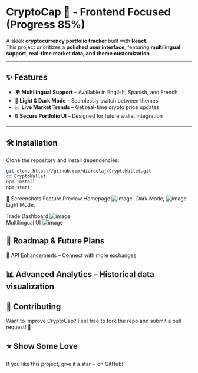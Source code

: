 # CryptoCap 🚀 - Frontend Focused (Progress 85%)

A sleek **cryptocurrency portfolio tracker** built with **React**.  
This project prioritizes a **polished user interface**, featuring **multilingual support, real-time market data, and theme customization**.

---

## ✨ Features
- 🌍 **Multilingual Support** – Available in English, Spanish, and French  
- 🎨 **Light & Dark Mode** – Seamlessly switch between themes  
- 📈 **Live Market Trends** – Get real-time crypto price updates  
- 🔒 **Secure Portfolio UI** – Designed for future wallet integration  

---

## 🛠 Installation  
Clone the repository and install dependencies:  
```sh
git clone https://github.com/diarqelaj/CryptoWallet.git
cd CryptoWallet
npm install
npm start
```
📸 Screenshots
Feature	Preview 
Homepage	![image](https://github.com/user-attachments/assets/a8ecf5e6-1d1b-40a5-bf18-3b49e56aa3c5)- Dark Mode, ![image](https://github.com/user-attachments/assets/ab4c3723-3377-490a-8b9e-32280e882bf5)-Light Mode,

Trade Dashboard	![image](https://github.com/user-attachments/assets/bf4f8aa7-7649-4f82-b6ad-e3628c84f0ba)	
Multilingual UI	![image](https://github.com/user-attachments/assets/91c7534a-991b-4d1c-a98e-9353f63ef9fe) 




## 🚀 Roadmap & Future Plans
🔗 API Enhancements – Connect with more exchanges

## 📊 Advanced Analytics – Historical data visualization


## 🤝 Contributing
Want to improve CryptoCap? Feel free to fork the repo and submit a pull request! 🚀

## ⭐ Show Some Love
If you like this project, give it a star ⭐ on GitHub!
